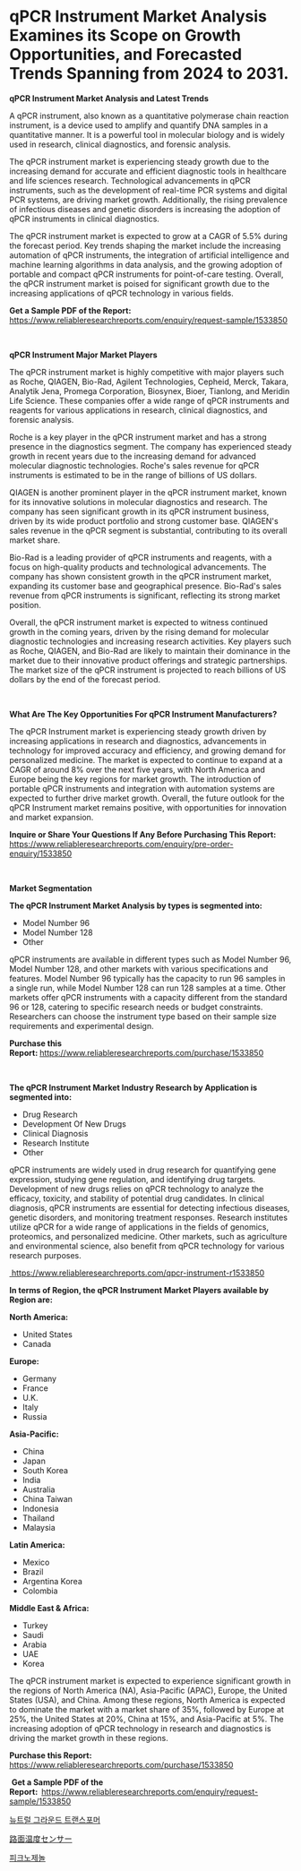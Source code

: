 <p><h1>qPCR Instrument Market Analysis Examines its Scope on Growth Opportunities, and Forecasted Trends Spanning from 2024 to 2031.</h1></p><p><strong>qPCR Instrument Market Analysis and Latest Trends</strong></p>
<p><p>A qPCR instrument, also known as a quantitative polymerase chain reaction instrument, is a device used to amplify and quantify DNA samples in a quantitative manner. It is a powerful tool in molecular biology and is widely used in research, clinical diagnostics, and forensic analysis.</p><p>The qPCR instrument market is experiencing steady growth due to the increasing demand for accurate and efficient diagnostic tools in healthcare and life sciences research. Technological advancements in qPCR instruments, such as the development of real-time PCR systems and digital PCR systems, are driving market growth. Additionally, the rising prevalence of infectious diseases and genetic disorders is increasing the adoption of qPCR instruments in clinical diagnostics.</p><p>The qPCR instrument market is expected to grow at a CAGR of 5.5% during the forecast period. Key trends shaping the market include the increasing automation of qPCR instruments, the integration of artificial intelligence and machine learning algorithms in data analysis, and the growing adoption of portable and compact qPCR instruments for point-of-care testing. Overall, the qPCR instrument market is poised for significant growth due to the increasing applications of qPCR technology in various fields.</p></p>
<p><strong>Get a Sample PDF of the Report:&nbsp;</strong> <a href="https://www.reliableresearchreports.com/enquiry/request-sample/1533850">https://www.reliableresearchreports.com/enquiry/request-sample/1533850</a></p>
<p>&nbsp;</p>
<p><strong>qPCR Instrument Major Market Players</strong></p>
<p><p>The qPCR instrument market is highly competitive with major players such as Roche, QIAGEN, Bio-Rad, Agilent Technologies, Cepheid, Merck, Takara, Analytik Jena, Promega Corporation, Biosynex, Bioer, Tianlong, and Meridin Life Science. These companies offer a wide range of qPCR instruments and reagents for various applications in research, clinical diagnostics, and forensic analysis.</p><p>Roche is a key player in the qPCR instrument market and has a strong presence in the diagnostics segment. The company has experienced steady growth in recent years due to the increasing demand for advanced molecular diagnostic technologies. Roche's sales revenue for qPCR instruments is estimated to be in the range of billions of US dollars.</p><p>QIAGEN is another prominent player in the qPCR instrument market, known for its innovative solutions in molecular diagnostics and research. The company has seen significant growth in its qPCR instrument business, driven by its wide product portfolio and strong customer base. QIAGEN's sales revenue in the qPCR segment is substantial, contributing to its overall market share.</p><p>Bio-Rad is a leading provider of qPCR instruments and reagents, with a focus on high-quality products and technological advancements. The company has shown consistent growth in the qPCR instrument market, expanding its customer base and geographical presence. Bio-Rad's sales revenue from qPCR instruments is significant, reflecting its strong market position.</p><p>Overall, the qPCR instrument market is expected to witness continued growth in the coming years, driven by the rising demand for molecular diagnostic technologies and increasing research activities. Key players such as Roche, QIAGEN, and Bio-Rad are likely to maintain their dominance in the market due to their innovative product offerings and strategic partnerships. The market size of the qPCR instrument is projected to reach billions of US dollars by the end of the forecast period.</p></p>
<p>&nbsp;</p>
<p><strong>What Are The Key Opportunities For qPCR Instrument Manufacturers?</strong></p>
<p><p>The qPCR Instrument market is experiencing steady growth driven by increasing applications in research and diagnostics, advancements in technology for improved accuracy and efficiency, and growing demand for personalized medicine. The market is expected to continue to expand at a CAGR of around 8% over the next five years, with North America and Europe being the key regions for market growth. The introduction of portable qPCR instruments and integration with automation systems are expected to further drive market growth. Overall, the future outlook for the qPCR Instrument market remains positive, with opportunities for innovation and market expansion.</p></p>
<p><strong>Inquire or Share Your Questions If Any Before Purchasing This Report:</strong> <a href="https://www.reliableresearchreports.com/enquiry/pre-order-enquiry/1533850">https://www.reliableresearchreports.com/enquiry/pre-order-enquiry/1533850</a></p>
<p>&nbsp;</p>
<p><strong>Market Segmentation</strong></p>
<p><strong>The qPCR Instrument Market Analysis by types is segmented into:</strong></p>
<p><ul><li>Model Number 96</li><li>Model Number 128</li><li>Other</li></ul></p>
<p><p>qPCR instruments are available in different types such as Model Number 96, Model Number 128, and other markets with various specifications and features. Model Number 96 typically has the capacity to run 96 samples in a single run, while Model Number 128 can run 128 samples at a time. Other markets offer qPCR instruments with a capacity different from the standard 96 or 128, catering to specific research needs or budget constraints. Researchers can choose the instrument type based on their sample size requirements and experimental design.</p></p>
<p><strong>Purchase this Report:&nbsp;</strong><a href="https://www.reliableresearchreports.com/purchase/1533850">https://www.reliableresearchreports.com/purchase/1533850</a></p>
<p>&nbsp;</p>
<p><strong>The qPCR Instrument Market Industry Research by Application is segmented into:</strong></p>
<p><ul><li>Drug Research</li><li>Development Of New Drugs</li><li>Clinical Diagnosis</li><li>Research Institute</li><li>Other</li></ul></p>
<p><p>qPCR instruments are widely used in drug research for quantifying gene expression, studying gene regulation, and identifying drug targets. Development of new drugs relies on qPCR technology to analyze the efficacy, toxicity, and stability of potential drug candidates. In clinical diagnosis, qPCR instruments are essential for detecting infectious diseases, genetic disorders, and monitoring treatment responses. Research institutes utilize qPCR for a wide range of applications in the fields of genomics, proteomics, and personalized medicine. Other markets, such as agriculture and environmental science, also benefit from qPCR technology for various research purposes.</p></p>
<p><a href="https://www.reliableresearchreports.com/qpcr-instrument-r1533850">&nbsp;https://www.reliableresearchreports.com/qpcr-instrument-r1533850</a></p>
<p><strong>In terms of Region, the qPCR Instrument Market Players available by Region are:</strong></p>
<p>
    <p> <strong> North America: </strong>
        <ul>
            <li>United States</li>
            <li>Canada</li>
        </ul>
        </p> 
    <p> <strong> Europe: </strong>
        <ul>
            <li>Germany</li>
            <li>France</li>
            <li>U.K.</li>
            <li>Italy</li>
            <li>Russia</li>
        </ul>
        </p> 
    <p> <strong> Asia-Pacific: </strong>
        <ul>
            <li>China</li>
            <li>Japan</li>
            <li>South Korea</li>
            <li>India</li>
            <li>Australia</li>
            <li>China Taiwan</li>
            <li>Indonesia</li>
            <li>Thailand</li>
            <li>Malaysia</li>
        </ul>
        </p> 
    <p> <strong> Latin America: </strong>
        <ul>
            <li>Mexico</li>
            <li>Brazil</li>
            <li>Argentina Korea</li>
            <li>Colombia</li>
        </ul>
        </p> 
    <p> <strong> Middle East & Africa: </strong>
        <ul>
            <li>Turkey</li>
            <li>Saudi</li>
            <li>Arabia</li>
            <li>UAE</li>
            <li>Korea</li>
        </ul>
    </p>
    </p>
<p><p>The qPCR instrument market is expected to experience significant growth in the regions of North America (NA), Asia-Pacific (APAC), Europe, the United States (USA), and China. Among these regions, North America is expected to dominate the market with a market share of 35%, followed by Europe at 25%, the United States at 20%, China at 15%, and Asia-Pacific at 5%. The increasing adoption of qPCR technology in research and diagnostics is driving the market growth in these regions.</p></p>
<p><strong>Purchase this Report: </strong><a href="https://www.reliableresearchreports.com/purchase/1533850">https://www.reliableresearchreports.com/purchase/1533850</a></p>
<p>&nbsp;<strong>Get a Sample PDF of the Report:&nbsp;&nbsp;</strong><a href="https://www.reliableresearchreports.com/enquiry/request-sample/1533850">https://www.reliableresearchreports.com/enquiry/request-sample/1533850</a></p>
<p><strong></strong></p>
<p><p><a href="https://github.com/oajzkywllm460/Market-Research-Report-List-1/blob/main/890592326225.md">뉴트럴 그라운드 트랜스포머</a></p><p><a href="https://github.com/mreklxf44233/Market-Research-Report-List-1/blob/main/778433028662.md">路面温度センサー</a></p><p><a href="https://medium.com/@conormarvin1936/%ED%94%BC%ED%81%AC%EB%85%B8%EC%A0%9C%EB%86%80-%EC%8B%9C%EC%9E%A5-%EC%84%B1%EA%B3%B5%EC%A0%81%EC%9D%B8-%EB%B9%84%EC%A6%88%EB%8B%88%EC%8A%A4-%EC%A0%84%EB%9E%B5%EC%9D%98-%ED%95%B5%EC%8B%AC-%EC%9A%94%EC%86%8C-2031%EB%85%84%EA%B9%8C%EC%A7%80-%EC%98%88%EC%83%81-fe5c15f57edf">피크노제놀</a></p></p>